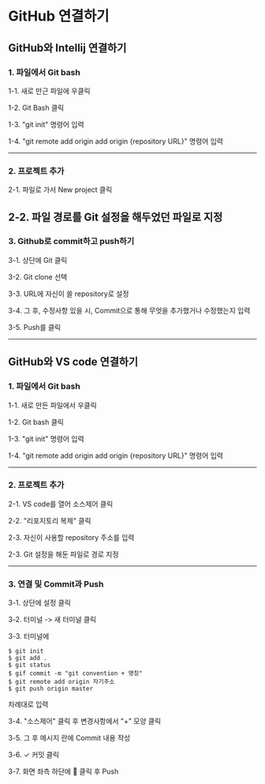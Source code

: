 # GitHub 연결하기


## GitHub와 Intellij 연결하기

### 1. 파일에서 Git bash
1-1. 새로 만근 파일에 우클릭

1-2. Git Bash 클릭

1-3. "git init" 명령어 입력

1-4. "git remote add origin add origin {repository URL}" 명령어 입력

-----

### 2. 프로젝트 추가
2-1. 파일로 가서 New project 클릭

2-2. 파일 경로를 Git 설정을 해두었던 파일로 지정
-----

### 3. Github로 commit하고 push하기
3-1. 상단에 Git 클릭

3-2. Git clone 선택

3-3. URL에 자신이 쓸 repository로 설정

3-4. 그 후, 수정사항 있을 시, Commit으로 통해 무엇을 추가했거나 수정했는지 입력

3-5. Push를 클릭

----

## GitHub와 VS code 연결하기
### 1. 파일에서 Git bash
1-1. 새로 만든 파일에서 우클릭

1-2. Git bash 클릭

1-3. "git init" 명령어 입력

1-4. "git remote add origin add origin {repository URL}" 명령어 입력


-----

### 2. 프로젝트 추가
2-1. VS code를 열어 소스제어 클릭

2-2. "리포지토리 복제" 클릭

2-3. 자신이 사용할 repository 주소를 입력

2-3. Git 설정을 해둔 파일로 경로 지정

------

### 3. 연결 및 Commit과 Push
3-1. 상단에 설정 클릭

3-2. 터미널 -> 새 터미널 클릭

3-3.  터미널에
```
$ git init
$ git add .
$ git status
$ gif commit -m "git convention + 명칭"
$ git remote add origin 자기주소
$ git push origin master
```
차례대로 입력

3-4. "소스제어" 클릭 후 변경사항에서 "+" 모양 클릭

3-5. 그 후 메시지 란에 Commit 내용 작성

3-6. ✓ 커밋 클릭

3-7. 화면 좌측 하단에 🔁 클릭 후 Push
